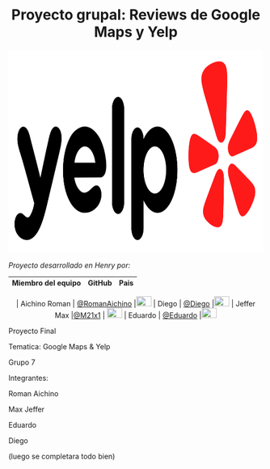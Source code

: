 <h1 align="center"> Proyecto grupal: Reviews de Google Maps y Yelp </h1>
<p align="center">
   <img width="700" height="400" src="8_ imagenes/google maps y yelp logo.png">
   </p>
   

*Proyecto desarrollado en Henry por:*

<div align="center">

| Miembro del equipo | GitHub |Pais
|:-----------:|:-----------:|:-----------:|

| Aichino Roman          |  [@RomanAichino](https://github.com/RomanAichino)         |<img width="30" height="20" src="img/icono-plano-del-cuadrado-vector-de-la-bandera-argentina-102753340.png">
| Diego | [@Diego]()   |<img width="30" height="20" src="img/icono-plano-del-cuadrado-vector-de-la-bandera-argentina-102753340.png">
| Jeffer Max        |[@M21x1](https://github.com/M21x1)           |	<img width="30" height="20" src="img/Peru_bandera.png">
| Eduardo  | [@Eduardo]()   |<img width="30" height="20" src="img/Peru_bandera.png">

</div>

Proyecto Final 

Tematica: Google Maps & Yelp

Grupo 7

Integrantes:

Roman Aichino

Max Jeffer

Eduardo

Diego

(luego se completara todo bien)


